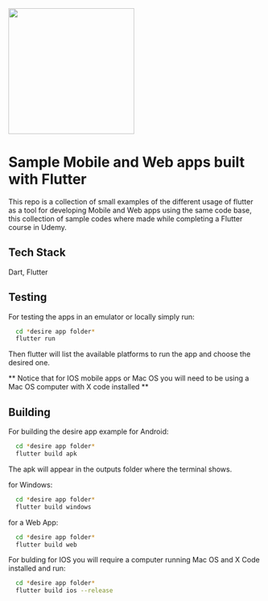 <img src="https://upload.wikimedia.org/wikipedia/commons/thumb/7/79/Flutter_logo.svg/2048px-Flutter_logo.svg.png" width="250">

# Sample Mobile and Web apps built with Flutter

This repo is a collection of small examples of the different usage of flutter as a tool for developing Mobile and Web apps using the same code base, this collection of sample codes where made while completing a Flutter course in Udemy.


## Tech Stack

Dart, Flutter



## Testing

For testing the apps in an emulator or locally simply run:

```bash
  cd *desire app folder*
  flutter run
```
Then flutter will list the available platforms to run the app and choose the desired one.

** Notice that for IOS mobile apps or Mac OS you will need to be using a Mac OS computer with X code installed **
## Building

For building the desire app example for Android:

```bash
  cd *desire app folder*
  flutter build apk
```
The apk will appear in the outputs folder where the terminal shows.

for Windows:
```bash
  cd *desire app folder*
  flutter build windows
```

for a Web App:

```bash
  cd *desire app folder*
  flutter build web
```

For bulding for IOS you will require a computer running Mac OS and  X Code installed and run:

```bash
  cd *desire app folder*
  flutter build ios --release
```
